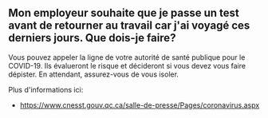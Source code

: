 ## Mon employeur souhaite que je passe un test avant de retourner au travail car j'ai voyagé ces derniers jours. Que dois-je faire?

Vous pouvez appeler la ligne de votre autorité de santé publique pour le COVID-19. Ils évalueront le risque et décideront si vous devez vous faire dépister. En attendant, assurez-vous de vous isoler.

Plus d'informations ici:

- https://www.cnesst.gouv.qc.ca/salle-de-presse/Pages/coronavirus.aspx
